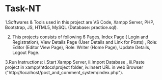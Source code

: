 # Task-NT 

1.Softwares & Tools used in this project are 
  VS Code,
  Xampp Server,
  PHP,
  Bootstrap,
  JS,
  HTML5,
  MySQL (Database: practice.sql).
  
  
2. This projects consists of following 6 Pages,
  Index Page ( Login and Registration),
  View Details Page (User Details and Link for Posts) ,
  Role: Editor (Editor View Page),
  Role: Writer (Home Page),
  Update Details,
  Logout Page.
  
3.Run Instructions:
    i.Start Xampp Server,
    ii.Import Database ,
    iii.Paste project in xampp\htdocs\project folder,
    iv.Insert URL in web Browser ("http://localhost/post_and_comment_system/index.php").
  
